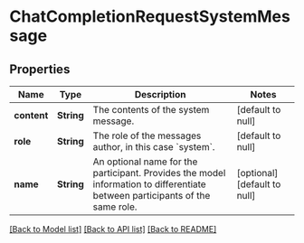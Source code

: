# ChatCompletionRequestSystemMessage
## Properties

| Name | Type | Description | Notes |
|------------ | ------------- | ------------- | -------------|
| **content** | **String** | The contents of the system message. | [default to null] |
| **role** | **String** | The role of the messages author, in this case &#x60;system&#x60;. | [default to null] |
| **name** | **String** | An optional name for the participant. Provides the model information to differentiate between participants of the same role. | [optional] [default to null] |

[[Back to Model list]](../README.md#documentation-for-models) [[Back to API list]](../README.md#documentation-for-api-endpoints) [[Back to README]](../README.md)

